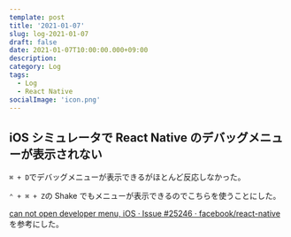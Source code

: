 ```yaml
---
template: post
title: '2021-01-07'
slug: log-2021-01-07
draft: false
date: 2021-01-07T10:00:00.000+09:00
description:
category: Log
tags:
  - Log
  - React Native
socialImage: 'icon.png'
---
```


## iOS シミュレータで React Native のデバッグメニューが表示されない

`⌘ + D`でデバッグメニューが表示できるがほとんど反応しなかった。

`⌃ + ⌘ + Z`の Shake でもメニューが表示できるのでこちらを使うことにした。

[can not open developer menu, iOS · Issue #25246 · facebook/react-native](https://github.com/facebook/react-native/issues/25246) を参考にした。
